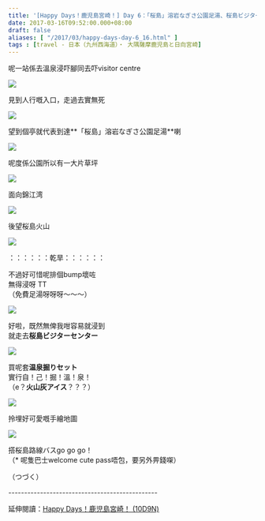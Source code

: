 ```yaml
---
title: '[Happy Days！鹿児島宮崎！] Day 6：「桜島」溶岩なぎさ公園足湯、桜島ビジターセンター'
date: 2017-03-16T09:52:00.000+08:00
draft: false
aliases: [ "/2017/03/happy-days-day-6_16.html" ]
tags : [travel - 日本（九州西海道）・ 大隅薩摩鹿児島と日向宮崎]
---
```


呢一站係去溫泉浸吓腳同去吓visitor centre  

[![](https://c2.staticflickr.com/4/3679/33107256912_9d69843cca_z.jpg)](https://c2.staticflickr.com/4/3679/33107256912_9d69843cca_z.jpg)

見到人行嘅入口，走過去實無死  

[![](https://c2.staticflickr.com/4/3852/33221644136_f618270397_z.jpg)](https://c2.staticflickr.com/4/3852/33221644136_f618270397_z.jpg)

望到個亭就代表到達**「桜島」溶岩なぎさ公園足湯**喇  

[![](https://c1.staticflickr.com/3/2823/33221618996_3338a57ed7_z.jpg)](https://c1.staticflickr.com/3/2823/33221618996_3338a57ed7_z.jpg)

呢度係公園所以有一大片草坪  

[![](https://c2.staticflickr.com/4/3739/33221614116_3d1387d741_z.jpg)](https://c2.staticflickr.com/4/3739/33221614116_3d1387d741_z.jpg)

面向錦江湾  

[![](https://c1.staticflickr.com/1/609/33221633516_74bd5877ae_z.jpg)](https://c1.staticflickr.com/1/609/33221633516_74bd5877ae_z.jpg)

後望桜島火山  

[![](https://c2.staticflickr.com/4/3841/32419810684_810464c7e9_z.jpg)](https://c2.staticflickr.com/4/3841/32419810684_810464c7e9_z.jpg)

：：：：：：乾旱：：：：：：

不過好可惜呢排個bump壞咗  
無得浸呀 TT  
（免費足湯呀呀呀～～～）  

[![](https://c2.staticflickr.com/4/3862/33107254392_db41e7a6df_z.jpg)](https://c2.staticflickr.com/4/3862/33107254392_db41e7a6df_z.jpg)

好啦，既然無俾我咁容易就浸到  
就走去**桜島ビジターセンター**  

[![](https://c1.staticflickr.com/1/703/33134824771_920c991271_z.jpg)](https://c1.staticflickr.com/1/703/33134824771_920c991271_z.jpg)

買呢套**温泉掘りセット**  
實行自！己！掘！溫！泉！  
（e？**火山灰アイス**？？？）  

[![](https://c2.staticflickr.com/4/3745/33135093361_24e0e6b0e7_z.jpg)](https://c2.staticflickr.com/4/3745/33135093361_24e0e6b0e7_z.jpg)

拎埋好可愛嘅手繪地圖  

[![](https://c1.staticflickr.com/1/635/33134820811_79a22125a7_z.jpg)](https://c1.staticflickr.com/1/635/33134820811_79a22125a7_z.jpg)

搭桜島路線バスgo go go！  
（\* 呢隻巴士welcome cute pass唔包，要另外畀錢㗎）  
  
（つづく）  
  
\-----------------------------------------------  
  
延伸閱讀：[Happy Days！鹿児島宮崎！ (10D9N)](http://www.hidie.net/2017/06/happy-days10d9n.html)